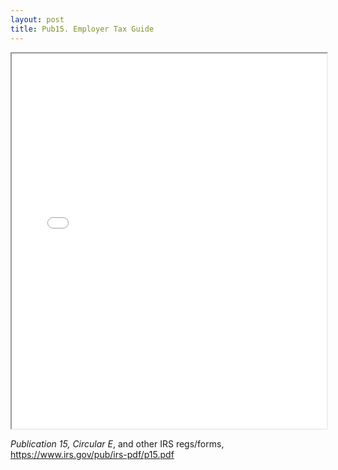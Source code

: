 ```yaml
---
layout: post
title: Pub15. Employer Tax Guide
---
```



<div class="pdf-container">
    <iframe src="/bookkeeping-notes/assets/misc/irs.pub15.cirE.Employers.tax guide.pdf#zoom=FitH" height="600" width="100%" allowFullScreen="true">
    </iframe>
</div>

*Publication 15, Circular E*, and other IRS regs/forms, https://www.irs.gov/pub/irs-pdf/p15.pdf